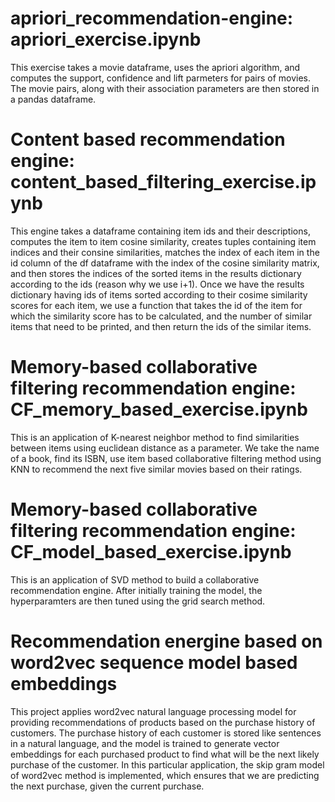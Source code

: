 # apriori_recommendation-engine: apriori_exercise.ipynb
This exercise takes a movie dataframe, uses the apriori algorithm, and computes the support, confidence and lift parmeters for pairs of movies. 
The movie pairs, along with their association parameters are then stored in a pandas dataframe. 
# Content based recommendation engine: content_based_filtering_exercise.ipynb
This engine takes a dataframe containing item ids and their descriptions, computes the item to item cosine similarity, creates tuples containing item indices and their consine similarities, matches the index of each item in the id column of the df dataframe with the index of the cosine similarity matrix, and then stores the indices of the sorted items in the results dictionary according to the ids (reason why we use i+1). Once we have the results dictionary having ids of items sorted according to their cosime similarity scores for each item, we use a function that takes the id of the item for which the similarity score has to be calculated, and the number of similar items that need to be printed, and then return the ids of the similar items.
# Memory-based collaborative filtering recommendation engine: CF_memory_based_exercise.ipynb
This is an application of K-nearest neighbor method to find similarities between items using euclidean distance as a parameter. We take the name of a book, find its ISBN, use item based collaborative filtering method using KNN to recommend the next five similar movies based on their ratings.
# Memory-based collaborative filtering recommendation engine: CF_model_based_exercise.ipynb
This is an application of SVD method to build a collaborative recommendation engine. After initially training the model, the hyperparamters are then tuned using the grid search method. 
# Recommendation energine based on word2vec sequence model based embeddings
This project applies word2vec natural language processing model for providing recommendations of products based on the purchase history of customers. The purchase history of each customer is stored like sentences in a natural language, and the model is trained to generate vector embeddings for each purchased product to find what will be the next likely purchase of the customer. In this particular application, the skip gram model of word2vec method is implemented, which ensures that we are predicting the next purchase, given the current purchase.
